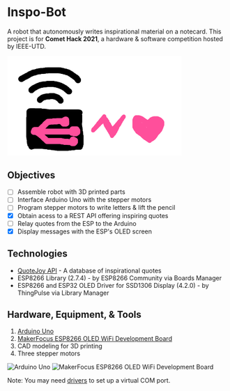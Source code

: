# Inspo-Bot
A robot that autonomously writes inspirational material on a notecard. This project is for **Comet Hack 2021**, a hardware & software competition hosted by IEEE-UTD.

<img src="https://github.com/crsz20/Inspo-Bot/blob/master/logo.png" alt="Logo" width="400">

###

## Objectives
- [ ] Assemble robot with 3D printed parts
- [ ] Interface Arduino Uno with the stepper motors
- [ ] Program stepper motors to write letters & lift the pencil
- [x] Obtain acess to a REST API offering inspiring quotes
- [ ] Relay quotes from the ESP to the Arduino
- [x] Display messages with the ESP's OLED screen

## Technologies
* [QuoteJoy API](https://rapidapi.com/lattice-data-lattice-data-default/api/quotejoy) - A database of inspirational quotes
* ESP8266 Library (2.7.4) - by ESP8266 Community via Boards Manager
* ESP8266 and ESP32 OLED Driver for SSD1306 Display (4.2.0) - by ThingPulse via Library Manager

## Hardware, Equipment, & Tools
1. [Arduino Uno](https://store.arduino.cc/usa/arduino-uno-rev3)
2. [MakerFocus ESP8266 OLED WiFi Development Board](https://www.amazon.com/MakerFocus-ESP8266-Development-Display-Support/dp/B076JDVRLP/ref=sr_1_15?dchild=1&keywords=ESP8266&qid=1618627783&sr=8-15#customerReviews)
3. CAD modeling for 3D printing
4. Three stepper motors

<img src="https://store-cdn.arduino.cc/usa/catalog/product/cache/1/image/520x330/604a3538c15e081937dbfbd20aa60aad/a/0/a000066_featured_1_2.jpg" alt="Arduino Uno" width="400">

<img src="https://images-na.ssl-images-amazon.com/images/I/61PGIz41iaL._AC_SL1200_.jpg" alt="MakerFocus ESP8266 OLED WiFi Development Board" width="400">


Note: You may need [drivers](https://www.silabs.com/developers/usb-to-uart-bridge-vcp-drivers) to set up a virtual COM port.
